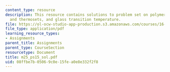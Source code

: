 ```yaml
---
content_type: resource
description: This resource contains solutions to problem set on polymers, thermosplastics
  and thermosets, and glass transition temperature.
file: https://ol-ocw-studio-app-production.s3.amazonaws.com/courses/16-01-unified-engineering-i-ii-iii-iv-fall-2005-spring-2006/08ffbe7b05069c0e15fea0e8e332f2f8_m25_ps15_sol.pdf
file_type: application/pdf
learning_resource_types:
- Assignments
parent_title: Assignments
parent_type: CourseSection
resourcetype: Document
title: m25_ps15_sol.pdf
uid: 08ffbe7b-0506-9c0e-15fe-a0e8e332f2f8
---
```

